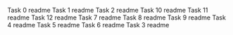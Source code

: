Task 0 readme
Task 1 readme
Task 2 readme
Task 10 readme
Task 11 readme
Task 12 readme
Task 7 readme
Task 8 readme
Task 9 readme
Task 4 readme
Task 5 readme
Task 6 readme
Task 3 readme
